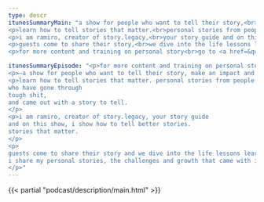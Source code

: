 ```yaml
---
type: descr
itunesSummaryMain: "a show for people who want to tell their story,<br>make an impact and leave a legacy.
<p>learn how to tell stories that matter.<br>personal stories from people just like you,<br>who have gone through,<br>tough shit, and came out with<br>a story to tell.</p>
<p>i am ramiro, creator of story.legacy,<br>your story guide and on this show, i show how to<br>tell better stories.<br>stories that matter.</p>
<p>guests come to share their story,<br>we dive into the life lessons learned.<br>i share my personal stories, the challenges<br>and growth that came with it.</p>
<p>for more content and training on personal story<br>go to <a href=&quot;http://ramiro.me/show&quot;>ramiro.me/show</a></p>"

itunesSummaryEpisode: "<p>for more content and training on personal story go to <a href=&quot;http://ramiro.me/show&quot;&gt;ramiro.me/show</a></p>
<p>—a show for people who want to tell their story, make an impact and leave a legacy.</p>
<p>learn how to tell stories that matter. personal stories from people just like you,
who have gone through
tough shit,
and came out with a story to tell.
</p>
<p>i am ramiro, creator of story.legacy, your story guide
and on this show, i show how to tell better stories.
stories that matter.
</p>
<p>
guests come to share their story and we dive into the life lessons learned from those personal experiences.
i share my personal stories, the challenges and growth that came with it.
</p>"
---
```

{{< partial "podcast/description/main.html" >}}
